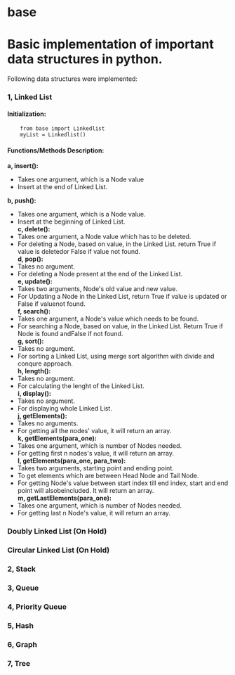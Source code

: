 # base
# Basic implementation of important data structures in python.

Following data structures were implemented: <br>
### 1, Linked List

####    Initialization:
        from base import Linkedlist
        myList = Linkedlist()

####    Functions/Methods Description:
**a, insert():** <br>
- Takes one argument, which is a Node value <br>
- Insert at the end of Linked List. <br>

**b, push():** <br>
- Takes one argument, which is a Node value. <br>
- Insert at the beginning of Linked List. <br>
**c, delete():** <br>
- Takes one argument, a Node value which has to be deleted. <br>
- For deleting a Node, based on value, in the Linked List. return True if value is deletedor False if value not found. <br>
**d, pop():** <br>
- Takes no argument. <br>
- For deleting a Node present at the end of the Linked List. <br>
**e, update():** <br>
- Takes two arguments, Node's old value and new value. <br>
- For Updating a Node in the Linked List, return True if value is updated or False if valuenot found. <br>
**f, search():** <br>
- Takes one argument, a Node's value which needs to be found. <br>
- For searching a Node, based on value, in the Linked List. Return True if Node is found andFalse if not found. <br>
**g, sort():** <br>
- Takes no argument. <br>
- For sorting a Linked List, using merge sort algorithm with divide and conqure approach.<br>
**h, length():** <br>
- Takes no argument. <br>
- For calculating the lenght of the Linked List. <br>
**i, display():** <br>
- Takes no argument. <br>
- For displaying whole Linked List. <br>
**j, getElements():**<br>
- Takes no arguments. <br>
- For getting all the nodes' value, it will return an array. <br>
**k, getElements(para_one):** <br>
- Takes one argument, which is number of Nodes needed. <br>
- For getting first n nodes's value, it will return an array. <br>
**l, getElements(para_one, para_two):** <br>
- Takes two arguments, starting point and ending point. <br>
- To get elements which are between Head Node and Tail Node. <br> 
- For getting Node's value between start index till end index, start and end point will alsobeincluded. It will return an array. <br>
**m, getLastElements(para_one):** <br>
- Takes one argument, which is number of Nodes needed. <br>
- For getting last n Node's value, it will return an array. <br>

### Doubly Linked List (On Hold) <br>
### Circular Linked List (On Hold) <br>
### 2, Stack <br>
### 3, Queue <br>
### 4, Priority Queue <br>
### 5, Hash <br>
### 6, Graph <br>
### 7, Tree <br>
